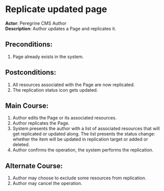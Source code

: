 # Replicate updated page

**Actor**: Peregrine CMS Author  
**Description**: Author updates a Page and replicates it.

## Preconditions:
1. Page already exists in the system.

## Postconditions:
1. All resources associated with the Page are now replicated.
1. The replication status icon gets updated.

## Main Course:
1. Author edits the Page or its associated resources.
1. Author replicates the Page.
1. System presents the author with a list of associated resources that
   will get replicated or updated along. The list presents the status change:
   whether the item will be updated in replication target or added or deleted.
1. Author confirms the operation, the system performs the replication.

## Alternate Course:
1. Author may choose to exclude some resources from replication.
1. Author may cancel the operation.